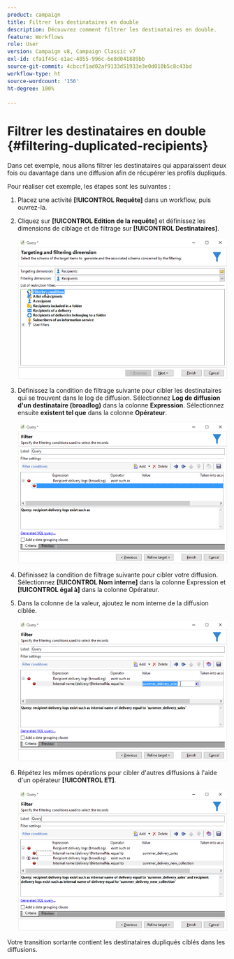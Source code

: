 ```yaml
---
product: campaign
title: Filtrer les destinataires en double
description: Découvrez comment filtrer les destinataires en double.
feature: Workflows
role: User
version: Campaign v8, Campaign Classic v7
exl-id: cfa1f45c-e1ac-4055-996c-6e8d041889bb
source-git-commit: 4cbccf1ad02af9133d51933e3e0d010b5c8c43bd
workflow-type: ht
source-wordcount: '156'
ht-degree: 100%

---
```


# Filtrer les destinataires en double {#filtering-duplicated-recipients}



Dans cet exemple, nous allons filtrer les destinataires qui apparaissent deux fois ou davantage dans une diffusion afin de récupérer les profils dupliqués.

Pour réaliser cet exemple, les étapes sont les suivantes :

1. Placez une activité **[!UICONTROL Requête]** dans un workflow, puis ouvrez-la.
1. Cliquez sur **[!UICONTROL Edition de la requête]** et définissez les dimensions de ciblage et de filtrage sur **[!UICONTROL Destinataires]**.

   ![](assets/query_recipients_1.png)

1. Définissez la condition de filtrage suivante pour cibler les destinataires qui se trouvent dans le log de diffusion. Sélectionnez **Log de diffusion d&#39;un destinataire (broadlog)** dans la colonne **Expression**. Sélectionnez ensuite **existent tel que** dans la colonne **Opérateur**.

   ![](assets/query_recipients_2.png)

1. Définissez la condition de filtrage suivante pour cibler votre diffusion. Sélectionnez **[!UICONTROL Nom interne]** dans la colonne Expression et **[!UICONTROL égal à]** dans la colonne Opérateur.
1. Dans la colonne de la valeur, ajoutez le nom interne de la diffusion ciblée.

   ![](assets/query_recipients_3.png)

1. Répétez les mêmes opérations pour cibler d&#39;autres diffusions à l&#39;aide d&#39;un opérateur **[!UICONTROL ET]**.

   ![](assets/query_recipients_4.png)

Votre transition sortante contient les destinataires dupliqués ciblés dans les diffusions.
